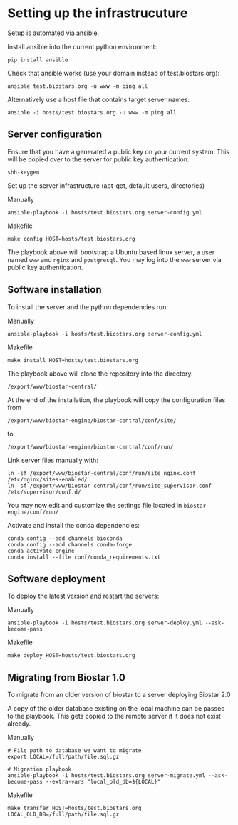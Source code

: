 # Setting up the infrastrucuture

Setup is automated via ansible.

Install ansible into the current python environment:

    pip install ansible

Check that ansible works (use your domain instead of test.biostars.org):

    ansible test.biostars.org -u www -m ping all

Alternatively use a host file that contains target server names:

    ansible -i hosts/test.biostars.org -u www -m ping all

## Server configuration

Ensure that you have a generated a public key on your current system. This will be copied over
to the server for public key authentication.

    shh-keygen

Set up the server infrastructure (apt-get, default users, directories)

Manually

    ansible-playbook -i hosts/test.biostars.org server-config.yml

Makefile
     
    make config HOST=hosts/test.biostars.org  

The playbook above will bootstrap a Ubuntu based linux server, a user named `www` and
`nginx` and `postgresql`. You may log into the `www` server via public key authentication.


## Software installation

To install the server and the python dependencies run:

Manually

    ansible-playbook -i hosts/test.biostars.org server-config.yml

Makefile
     
    make install HOST=hosts/test.biostars.org  
    
    
The playbook above will clone the repository into the directory.

    /export/www/biostar-central/
    
At the end of the installation, the playbook will copy the configuration files from

    /export/www/biostar-engine/biostar-central/conf/site/

to

    /export/www/biostar-engine/biostar-central/conf/run/

Link server files manually with:

    ln -sf /export/www/biostar-central/conf/run/site_nginx.conf /etc/nginx/sites-enabled/
    ln -sf /export/www/biostar-central/conf/run/site_supervisor.conf /etc/supervisor/conf.d/

You may now edit and customize the settings file located in `biostar-engine/conf/run/`


Activate and install the conda dependencies:

    conda config --add channels bioconda
    conda config --add channels conda-forge
    conda activate engine
    conda install --file conf/conda_requirements.txt

## Software deployment

To deploy the latest version and restart the servers:

Manually

    ansible-playbook -i hosts/test.biostars.org server-deploy.yml --ask-become-pass

Makefile
     
    make deploy HOST=hosts/test.biostars.org  
    
    
## Migrating from Biostar 1.0

To migrate from an older version of biostar to a server deploying Biostar 2.0

A copy of the older database existing on the local machine can be passed to the playbook. 
This gets copied to the remote server if it does not exist already. 

Manually 
    
    # File path to database we want to migrate
    export LOCAL=/full/path/file.sql.gz
    
    # Migration playbook
	ansible-playbook -i hosts/test.biostars.org server-migrate.yml --ask-become-pass --extra-vars "local_old_db=${LOCAL}"

Makefile 

    make transfer HOST=hosts/test.biostars.org  LOCAL_OLD_DB=/full/path/file.sql.gz
    
